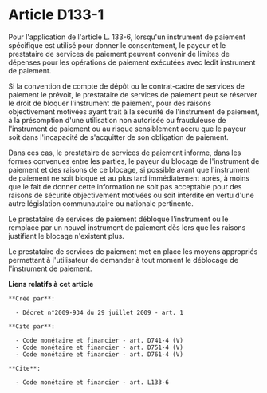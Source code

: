 # Article D133-1

Pour l'application de l'article L. 133-6, lorsqu'un instrument de paiement spécifique est utilisé pour donner le
consentement, le payeur et le prestataire de services de paiement peuvent convenir de limites de dépenses pour les opérations
de paiement exécutées avec ledit instrument de paiement. 

Si la convention de compte de dépôt ou le contrat-cadre de services de paiement le prévoit, le prestataire de services de
paiement peut se réserver le droit de bloquer l'instrument de paiement, pour des raisons objectivement motivées ayant trait à
la sécurité de l'instrument de paiement, à la présomption d'une utilisation non autorisée ou frauduleuse de l'instrument de
paiement ou au risque sensiblement accru que le payeur soit dans l'incapacité de s'acquitter de son obligation de paiement. 

Dans ces cas, le prestataire de services de paiement informe, dans les formes convenues entre les parties, le payeur du
blocage de l'instrument de paiement et des raisons de ce blocage, si possible avant que l'instrument de paiement ne soit
bloqué et au plus tard immédiatement après, à moins que le fait de donner cette information ne soit pas acceptable pour des
raisons de sécurité objectivement motivées ou soit interdite en vertu d'une autre législation communautaire ou nationale
pertinente. 

Le prestataire de services de paiement débloque l'instrument ou le remplace par un nouvel instrument de paiement dès lors que
les raisons justifiant le blocage n'existent plus. 

Le prestataire de services de paiement met en place les moyens appropriés permettant à l'utilisateur de demander à tout
moment le déblocage de l'instrument de paiement.

**Liens relatifs à cet article**

	**Créé par**:

	  - Décret n°2009-934 du 29 juillet 2009 - art. 1

	**Cité par**:

	  - Code monétaire et financier - art. D741-4 (V)
	  - Code monétaire et financier - art. D751-4 (V)
	  - Code monétaire et financier - art. D761-4 (V)

	**Cite**:

	  - Code monétaire et financier - art. L133-6
